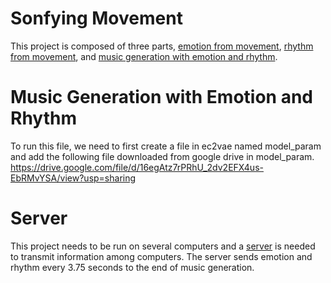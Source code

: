 # Sonfying Movement
This project is composed of three parts, [emotion from movement](https://github.com/Vivian-Xie/sonfying-movement/tree/main/Emotion-detection-main), [rhythm from movement](https://github.com/Vivian-Xie/sonfying-movement/tree/main/video-bgm-generation-main/video-bgm-generation-main), and [music generation with emotion and rhythm](https://github.com/Vivian-Xie/sonfying-movement/tree/main/music%20generation).


# Music Generation with Emotion and Rhythm
To run this file, we need to first create a file in ec2vae named model_param and add the following file downloaded from google drive in model_param.
https://drive.google.com/file/d/16egAtz7rPRhU_2dv2EFX4us-EbRMvYSA/view?usp=sharing


# Server
This project needs to be run on several computers and a [server](https://github.com/Vivian-Xie/sonfying-movement/blob/main/server.py) is needed to transmit information among computers. The server sends emotion and rhythm every 3.75 seconds to the end of music generation.
